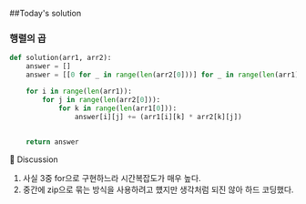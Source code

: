 ##Today's solution


### 행렬의 곱 

```python
def solution(arr1, arr2):
    answer = []
    answer = [[0 for _ in range(len(arr2[0]))] for _ in range(len(arr1))]

    for i in range(len(arr1)):
        for j in range(len(arr2[0])):
            for k in range(len(arr1[0])):
                answer[i][j] += (arr1[i][k] * arr2[k][j])
    
    
    return answer

```

🤔 Discussion

1. 사실 3중 for으로 구현하느라 시간복잡도가 매우 높다. 
2. 중간에 zip으로 묶는 방식을 사용하려고 헀지만 생각처럼 되진 않아 하드 코딩했다. 
